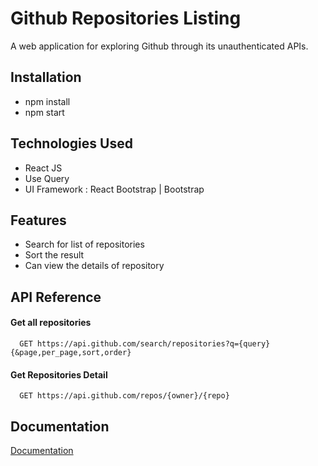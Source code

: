 
# Github Repositories Listing

A web application for exploring Github through its unauthenticated APIs.

## Installation

- npm install
- npm start


## Technologies Used

- React JS
- Use Query
- UI Framework : React Bootstrap | Bootstrap


## Features

- Search for list of repositories
- Sort the result
- Can view the details of repository

## API Reference

#### Get all repositories

```http
  GET https://api.github.com/search/repositories?q={query}{&page,per_page,sort,order}
```
#### Get Repositories Detail

```http
  GET https://api.github.com/repos/{owner}/{repo}
```

## Documentation

[Documentation](https://docs.github.com/en/rest/repos)

